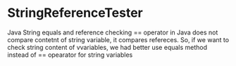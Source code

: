 # StringReferenceTester
Java String equals and reference checking
== operator in Java does not compare contetnt of string variable, it compares refereces.
So, if we want to check string content of vvariables, we had better use equals method instead of == opearator for string variables
